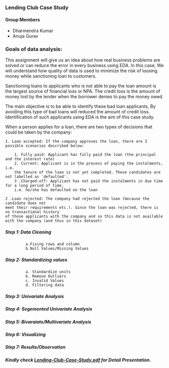 ### Lending Club Case Study
#### Group Members
- Dharmendra Kumar
- Anuja Gurav
### Goals of data analysis:  

This assignment will give us an idea about how real business problems are solved or can 
reduce the error in every business using EDA. In this case, 
We will understand how quality of data is used to minimize the risk of 
loosing money while sanctioning loan to customers.

Sanctioning loans to applicants who is not able to pay the loan amount is the largest 
source of financial loss or NPA. The credit loss is the amount of money lost by the lender 
when the borrower denies to pay the money owed.  

The main objective is to be able to identify these bad loan applicants, 
By avoiding this type of bad loans will reduced the amount of credit loss. 
Identification of such applicants using EDA is the aim of this case study.   

When a person applies for a loan, there are two types of decisions that could be taken by the company:

    1. Loan accepted: If the company approves the loan, there are 3 possible scenarios described below:

        1. Fully paid: Applicant has fully paid the loan (the principal and the interest rate)
        2. Current: Applicant is in the process of paying the instalments, i.e. 
        the tenure of the loan is not yet completed. These candidates are not labelled as 'defaulted'.
        3 .Charged-off: Applicant has not paid the instalments in due time for a long period of time, 
        i.e. he/she has defaulted on the loan 
        
    2 .Loan rejected: The company had rejected the loan (because the candidate does not 
    meet their requirements etc.). Since the loan was rejected, there is no transactional history 
    of those applicants with the company and so this data is not available with the company (and thus in this dataset)
##### Step 1: Data Cleaning
             a.Fixing rows and column
             b.Null Values/Missing Values
##### Step 2: Standardizing values
             a. Standardize units
             b. Remove Outliers
             c. Invalid Values
             d. Filtering data
##### Step 3: Univariate Analysis
##### Step 4: Segemented Univariate Analysis
##### Step 5: Bivaraiate/Multivariate Analysis
##### Step 6: Visualizing
##### Step 7: Results/Observation




##### Kindly check <a href='https://github.com/AnujaGurav/Lending-Club-Case-Study/blob/master/Lending-Club-Case-Study.pdf'>Lending-Club-Case-Study.pdf</a> for Detail Presentation.

